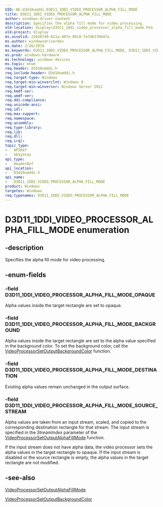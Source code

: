 ```yaml
---
UID: NE:d3d10umddi.D3D11_1DDI_VIDEO_PROCESSOR_ALPHA_FILL_MODE
title: D3D11_1DDI_VIDEO_PROCESSOR_ALPHA_FILL_MODE
author: windows-driver-content
description: Specifies the alpha fill mode for video processing.
old-location: display\d3d11_1ddi_video_processor_alpha_fill_mode.htm
old-project: display
ms.assetid: 22b50f49-821a-407e-89c0-fe7d637664fa
ms.author: windowsdriverdev
ms.date: 2/26/2018
ms.keywords: D3D11_1DDI_VIDEO_PROCESSOR_ALPHA_FILL_MODE, D3D11_1DDI_VIDEO_PROCESSOR_ALPHA_FILL_MODE enumeration [Display Devices], D3D11_1DDI_VIDEO_PROCESSOR_ALPHA_FILL_MODE_BACKGROUND, D3D11_1DDI_VIDEO_PROCESSOR_ALPHA_FILL_MODE_DESTINATION, D3D11_1DDI_VIDEO_PROCESSOR_ALPHA_FILL_MODE_OPAQUE, D3D11_1DDI_VIDEO_PROCESSOR_ALPHA_FILL_MODE_SOURCE_STREAM, d3d10umddi/D3D11_1DDI_VIDEO_PROCESSOR_ALPHA_FILL_MODE, d3d10umddi/D3D11_1DDI_VIDEO_PROCESSOR_ALPHA_FILL_MODE_BACKGROUND, d3d10umddi/D3D11_1DDI_VIDEO_PROCESSOR_ALPHA_FILL_MODE_DESTINATION, d3d10umddi/D3D11_1DDI_VIDEO_PROCESSOR_ALPHA_FILL_MODE_OPAQUE, d3d10umddi/D3D11_1DDI_VIDEO_PROCESSOR_ALPHA_FILL_MODE_SOURCE_STREAM, display.d3d11_1ddi_video_processor_alpha_fill_mode
ms.prod: windows-hardware
ms.technology: windows-devices
ms.topic: enum
req.header: d3d10umddi.h
req.include-header: D3d10umddi.h
req.target-type: Windows
req.target-min-winverclnt: Windows 8
req.target-min-winversvr: Windows Server 2012
req.kmdf-ver: 
req.umdf-ver: 
req.ddi-compliance: 
req.unicode-ansi: 
req.idl: 
req.max-support: 
req.namespace: 
req.assembly: 
req.type-library: 
req.lib: 
req.dll: 
req.irql: 
topic_type:
-	APIRef
-	kbSyntax
api_type:
-	HeaderDef
api_location:
-	D3d10umddi.h
api_name:
-	D3D11_1DDI_VIDEO_PROCESSOR_ALPHA_FILL_MODE
product: Windows
targetos: Windows
req.typenames: D3D11_1DDI_VIDEO_PROCESSOR_ALPHA_FILL_MODE
---
```


# D3D11_1DDI_VIDEO_PROCESSOR_ALPHA_FILL_MODE enumeration


## -description


Specifies the alpha fill mode for video processing.


## -enum-fields




### -field D3D11_1DDI_VIDEO_PROCESSOR_ALPHA_FILL_MODE_OPAQUE

Alpha values inside the target rectangle are set to opaque. 




### -field D3D11_1DDI_VIDEO_PROCESSOR_ALPHA_FILL_MODE_BACKGROUND

Alpha values inside the target rectangle are set to the alpha value specified in the background color. To set the background color, call the <a href="https://msdn.microsoft.com/library/windows/hardware/dn459003">VideoProcessorSetOutputBackgroundColor</a> function.


### -field D3D11_1DDI_VIDEO_PROCESSOR_ALPHA_FILL_MODE_DESTINATION

Existing alpha values remain unchanged in the output surface.


### -field D3D11_1DDI_VIDEO_PROCESSOR_ALPHA_FILL_MODE_SOURCE_STREAM

Alpha values are taken from an input stream, scaled, and copied to the corresponding destination rectangle for that stream. The input stream is specified in the <i>StreamIndex</i> parameter of the <a href="https://msdn.microsoft.com/library/windows/hardware/hh439778">VideoProcessorSetOutputAlphaFillMode</a> function.

If the input stream does not have alpha data, the video processor sets the alpha values in the target rectangle to opaque. If the input stream is disabled or the source rectangle is empty, the alpha values in the target rectangle are not modified.


## -see-also




<a href="https://msdn.microsoft.com/library/windows/hardware/hh439778">VideoProcessorSetOutputAlphaFillMode</a>



<a href="https://msdn.microsoft.com/library/windows/hardware/dn459003">VideoProcessorSetOutputBackgroundColor</a>
 

 

